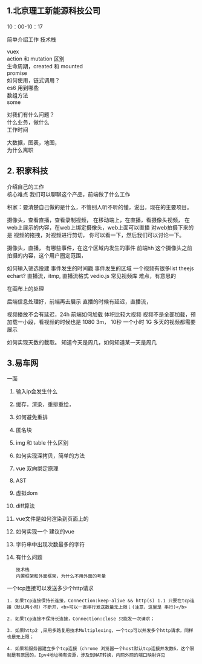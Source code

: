 ## 1.北京理工新能源科技公司 

10：00-10：17

简单介绍工作
技术栈  

vuex  
action 和 mutation 区别  
生命周期，created 和 mounted  
promise  
如何使用，链式调用？  
es6 用到哪些  
数组方法  
some  

对我们有什么问题？  
什么业务，做什么  
工作时间  


大数据，图表，地图，  
为什么离职  

## 2. 积家科技

介绍自己的工作  
核心难点 
我们可以聊聊这个产品，前端做了什么工作


积家：要清楚自己做的是什么，不管别人听不听的懂，说出，现在的主要项目。

摄像头，查看直播，查看录制视频，
在移动端上，在直播，看摄像头视频，
在web上展示的内容，在web上绑定摄像头，web上面可以直播
对web拍摄下来的是
视频的拖拽，对视频进行剪切，
你可以看一下，然后我们可以讨论一下。



摄像头，直播，
有哪些事件，在这个区域内发生的事件
前端hh
这个摄像头之前拍摄的内容，这个用户圈定范围，



如何输入筛选投建
事件发生的时间戳
事件发生的区域
一个视频有很多list
theejs echart?
直播流，itmp, 直播流格式
vedio.js
常见视频库
难点，有意思的

在画布上的处理

后端信息处理好，前端再去展示
直播的时候有延迟，直播流，

视频播放不会有延迟，24h
前端如何加载
体积比较大视频
视频不是全部加载，预加载一小段，看视频的时候也是
1080 3m， 10秒
一个小时 1G
多天的视频都需要展示

如何实现天数的截取。
知道今天是周几，如何知道某一天是周几

## 3.易车网

一面

1. 输入ip会发生什么
2. 缓存，渲染，重排重绘，
3. 如何避免重排
4. 匿名块
5. img 和 table 什么区别
6. 如何实现深拷贝，简单的方法
7. vue 双向绑定原理
8. AST
9. 虚拟dom
10. diff算法
11. vue文件是如何渲染到页面上的
12. 如何实现一个 建议的vue
13. 字符串中出现次数最多的字符
14. 有什么问题

		技术栈
		内置框架和外面框架，为什么不用外面的考量

一个tcp连接可以发送多少个http请求

	1. 如果tcp连接保持长连接，Connection:keep-alive && http(s) 1.1 只要在tcp连接（默认两小时）不断开，<b>可以一直串行发送数量无上限；(注意，这里是 串行)</b>
		
	2. 如果tcp连接不保持长连接，Connection:close 只能发一次请求；
		
	3. 如果http2 ,采用多路复用技术Multiplexing，一个tcp可以并发多个http请求，同样也是无上限；
		
	4. 如果和服务器建立多个tcp连接（chrome 浏览器一个host默认tcp连接并发数6，这个限制是有原因的，Ipv4地址稀有资源，涉及到NAT转换，内网外网的端口映射详见
